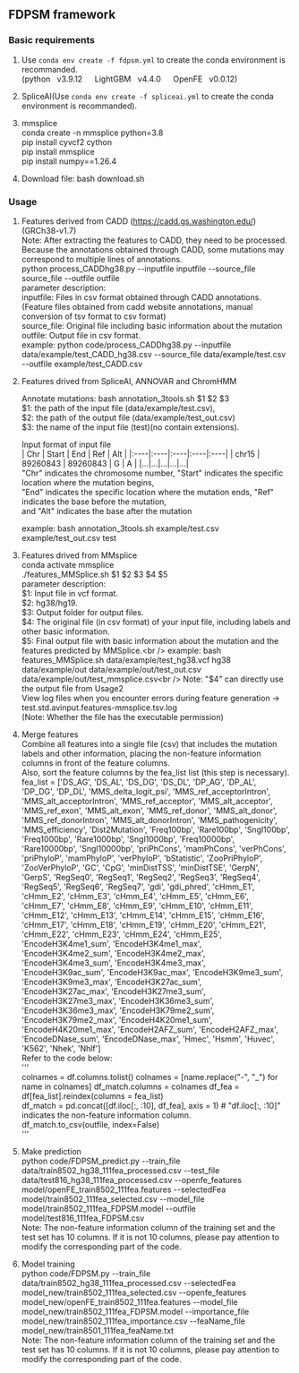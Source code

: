 ## FDPSM framework
### Basic requirements
1. Use `conda env create -f fdpsm.yml` to create the conda environment is recommanded.  <br />
   (python &nbsp; v3.9.12 &emsp; LightGBM &nbsp; v4.4.0  &emsp;   OpenFE &nbsp; v0.0.12)<br />

2. SpliceAI(Use `conda env create -f spliceai.yml` to create the conda environment is recommanded).<br />

3. mmsplice<br />
   conda create -n mmsplice python=3.8<br />
   pip install cyvcf2 cython<br />
   pip install mmsplice<br />
   pip install numpy==1.26.4 <br />

4. Download file: bash download.sh<br />

### Usage

1. Features derived from CADD (https://cadd.gs.washington.edu/) (GRCh38-v1.7)<br />
   Note: After extracting the features to CADD, they need to be processed. Because the annotations obtained through CADD, some mutations may correspond to multiple lines of annotations.<br />
   python process_CADDhg38.py --inputfile inputfile --source_file source_file --outfile outfile<br />
   parameter description:<br />
      inputfile: Files in csv format obtained through CADD annotations. <br />(Feature files obtained from cadd website annotations, manual conversion of tsv format to csv format)<br />
      source_file: Original file including basic information about the mutation<br />
      outfile: Output file in csv format.<br />
   example:  python code/process_CADDhg38.py --inputfile data/example/test_CADD_hg38.csv --source_file data/example/test.csv --outfile example/test_CADD.csv<br />
   
2. Features drived from SpliceAI, ANNOVAR and ChromHMM<br />
   
   Annotate mutations: bash annotation_3tools.sh  $1 $2 $3<br />
   $1: the path of the input file (data/example/test.csv), <br />
   $2: the path of the output file (data/example/test_out.csv) <br />
   $3: the name of the input file (test)(no contain extensions).<br />
   
   Input format of input file<br />
   |  Chr  | Start |  End  |  Ref  | Alt | 
   |:----|:----|:----|:----|:----|
   | chr15 | 89260843 | 89260843 | G | A |
   |...|...|...|...|...| 
   <br />
   "Chr" indicates the chromosome number, "Start" indicates the specific location where the mutation begins, <br />
   "End" indicates the specific location where the mutation ends, "Ref" indicates the base before the mutation, <br />
   and "Alt" indicates the base after the mutation<br />
   
   example: bash annotation_3tools.sh example/test.csv example/test_out.csv test<br />
   
3. Features drived from MMsplice<br />
   conda activate mmsplice<br />
   ./features_MMSplice.sh  $1  $2  $3  $4  $5<br />
   parameter description:<br />
      $1: Input file in vcf format.<br />
      $2: hg38/hg19.<br />
      $3: Output folder for output files.<br />
      $4: The original file (in csv format) of your input file, including labels and other basic information.<br />
      $5: Final output file with basic information about the mutation and the features predicted by MMSplice.<br />
   example: bash features_MMSplice.sh data/example/test_hg38.vcf hg38 data/example/out data/example/out/test_out.csv data/example/out/test_mmsplice.csv<br />
   Note: "$4" can directly use the output file from Usage2 <br />
        View log files when you encounter errors during feature generation -> test.std.avinput.features-mmsplice.tsv.log<br />
        (Note: Whether the file has the executable permission)<br />

4. Merge features<br />
   Combine all features into a single file (csv) that includes the mutation labels and other information, placing the non-feature information columns in front of the feature columns.<br />
   Also, sort the feature columns by the fea_list list (this step is necessary).<br />
   fea_list = ['DS_AG', 'DS_AL', 'DS_DG', 'DS_DL', 'DP_AG', 'DP_AL', 'DP_DG', 'DP_DL', 'MMS_delta_logit_psi', 'MMS_ref_acceptorIntron', 'MMS_alt_acceptorIntron', 'MMS_ref_acceptor', 'MMS_alt_acceptor', 'MMS_ref_exon', 'MMS_alt_exon', 'MMS_ref_donor', 'MMS_alt_donor', 'MMS_ref_donorIntron', 'MMS_alt_donorIntron', 'MMS_pathogenicity', 'MMS_efficiency', 'Dist2Mutation', 'Freq100bp', 'Rare100bp', 'Sngl100bp', 'Freq1000bp', 'Rare1000bp', 'Sngl1000bp', 'Freq10000bp', 'Rare10000bp', 'Sngl10000bp', 'priPhCons', 'mamPhCons', 'verPhCons', 'priPhyloP', 'mamPhyloP', 'verPhyloP', 'bStatistic', 'ZooPriPhyloP', 'ZooVerPhyloP', 'GC', 'CpG', 'minDistTSS', 'minDistTSE', 'GerpN', 'GerpS', 'RegSeq0', 'RegSeq1', 'RegSeq2', 'RegSeq3', 'RegSeq4', 'RegSeq5', 'RegSeq6', 'RegSeq7', 'gdi', 'gdi_phred', 'cHmm_E1', 'cHmm_E2', 'cHmm_E3', 'cHmm_E4', 'cHmm_E5', 'cHmm_E6', 'cHmm_E7', 'cHmm_E8', 'cHmm_E9', 'cHmm_E10', 'cHmm_E11', 'cHmm_E12', 'cHmm_E13', 'cHmm_E14', 'cHmm_E15', 'cHmm_E16', 'cHmm_E17', 'cHmm_E18', 'cHmm_E19', 'cHmm_E20', 'cHmm_E21', 'cHmm_E22', 'cHmm_E23', 'cHmm_E24', 'cHmm_E25', 'EncodeH3K4me1_sum', 'EncodeH3K4me1_max', 'EncodeH3K4me2_sum', 'EncodeH3K4me2_max', 'EncodeH3K4me3_sum', 'EncodeH3K4me3_max', 'EncodeH3K9ac_sum', 'EncodeH3K9ac_max', 'EncodeH3K9me3_sum', 'EncodeH3K9me3_max', 'EncodeH3K27ac_sum', 'EncodeH3K27ac_max', 'EncodeH3K27me3_sum', 'EncodeH3K27me3_max', 'EncodeH3K36me3_sum', 'EncodeH3K36me3_max', 'EncodeH3K79me2_sum', 'EncodeH3K79me2_max', 'EncodeH4K20me1_sum', 'EncodeH4K20me1_max', 'EncodeH2AFZ_sum', 'EncodeH2AFZ_max', 'EncodeDNase_sum', 'EncodeDNase_max', 'Hmec', 'Hsmm', 'Huvec', 'K562', 'Nhek', 'Nhlf']<br />
   Refer to the code below:<br />
   '''<br />
      colnames = df.columns.tolist()
      colnames = [name.replace("-", "_") for name in colnames]
      df_match.columns = colnames
      df_fea = df[fea_list].reindex(columns = fea_list)<br />
      df_match = pd.concat([df.iloc[:, :10], df_fea], axis = 1)  # "df.iloc[:, :10]" indicates the non-feature information column.<br />
      df_match.to_csv(outfile, index=False)<br />
   '''

5. Make prediction<br />
   python code/FDPSM_predict.py --train_file data/train8502_hg38_111fea_processed.csv --test_file data/test816_hg38_111fea_processed.csv --openfe_features model/openFE_train8502_111fea.features --selectedFea model/train8502_111fea_selected.csv --model_file model/train8502_111fea_FDPSM.model --outfile model/test816_111fea_FDPSM.csv<br />
   Note: The non-feature information column of the training set and the test set has 10 columns. If it is not 10 columns, please pay attention to modify the corresponding part of the code.<br />

6. Model training<br />
   python code/FDPSM.py --train_file  data/train8502_hg38_111fea_processed.csv --selectedFea model_new/train8502_111fea_selected.csv --openfe_features model_new/openFE_train8502_111fea.features --model_file model_new/train8502_111fea_FDPSM.model --importance_file model_new/train8502_111fea_importance.csv --feaName_file model_new/train8501_111fea_feaName.txt  <br />
   Note: The non-feature information column of the training set and the test set has 10 columns. If it is not 10 columns, please pay attention to modify the corresponding part of the code. <br />
   